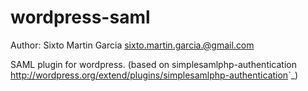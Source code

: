 wordpress-saml
==============

Author: Sixto Martin Garcia <sixto.martin.garcia.@gmail.com>

SAML plugin for wordpress.  (based on simplesamlphp-authentication <http://wordpress.org/extend/plugins/simplesamlphp-authentication>`_)
